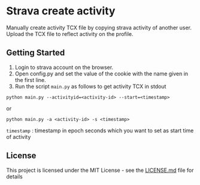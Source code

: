 # Strava create activity

Manually create activity TCX file by copying strava activity of another user. Upload the TCX file to reflect activity on the profile.

## Getting Started

1. Login to strava account on the browser.
2. Open config.py and set the value of the cookie with the name given in the first line.
3. Run the script ```main.py``` as follows to get activity TCX in stdout

```
python main.py --activityid=<activity-id> --start=<timestamp>
```
or

```
python main.py -a <activity-id> -s <timestamp>
```
```timestamp``` : timestamp in epoch seconds which you want to set as start time of activity

## License

This project is licensed under the MIT License - see the [LICENSE.md](LICENSE.md) file for details

